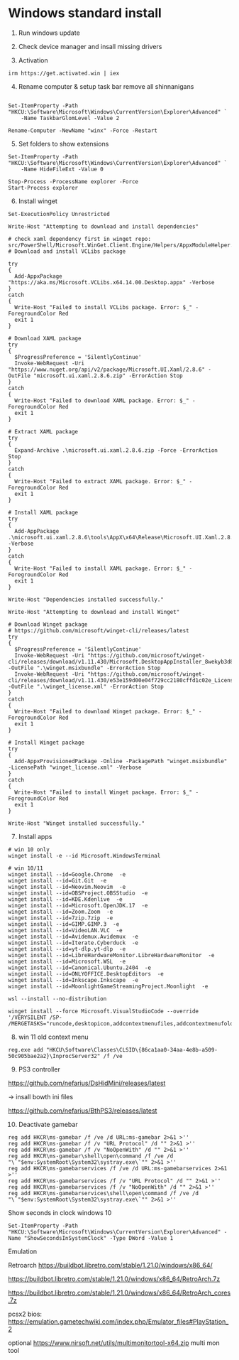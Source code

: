 # Windows standard install

1. Run windows update

2. Check device manager and insall missing drivers 

3. Activation

```PS1
irm https://get.activated.win | iex
```
4. Rename computer & setup task bar remove all shinnanigans

```PS1

Set-ItemProperty -Path "HKCU:\Software\Microsoft\Windows\CurrentVersion\Explorer\Advanced" `
    -Name TaskbarGlomLevel -Value 2

Rename-Computer -NewName "winx" -Force -Restart

```

5. Set folders to show extensions

```PS1
Set-ItemProperty -Path "HKCU:\Software\Microsoft\Windows\CurrentVersion\Explorer\Advanced" `
    -Name HideFileExt -Value 0

Stop-Process -ProcessName explorer -Force
Start-Process explorer
```

6. Install winget

```PS1
Set-ExecutionPolicy Unrestricted

Write-Host "Attempting to download and install dependencies"

# check xaml dependency first in winget repo: src/PowerShell/Microsoft.WinGet.Client.Engine/Helpers/AppxModuleHelper.cs
# Download and install VCLibs package

try 
{
  Add-AppxPackage "https://aka.ms/Microsoft.VCLibs.x64.14.00.Desktop.appx" -Verbose
}
catch
{
  Write-Host "Failed to install VCLibs package. Error: $_" -ForegroundColor Red
  exit 1
}

# Download XAML package
try 
{
  $ProgressPreference = 'SilentlyContinue'
  Invoke-WebRequest -Uri "https://www.nuget.org/api/v2/package/Microsoft.UI.Xaml/2.8.6" -OutFile "microsoft.ui.xaml.2.8.6.zip" -ErrorAction Stop
}
catch
{
  Write-Host "Failed to download XAML package. Error: $_" -ForegroundColor Red
  exit 1
}

# Extract XAML package
try 
{
  Expand-Archive .\microsoft.ui.xaml.2.8.6.zip -Force -ErrorAction Stop
} 
catch
{
  Write-Host "Failed to extract XAML package. Error: $_" -ForegroundColor Red
  exit 1
}

# Install XAML package
try
{
  Add-AppPackage .\microsoft.ui.xaml.2.8.6\tools\AppX\x64\Release\Microsoft.UI.Xaml.2.8.appx -Verbose
}
catch 
{
  Write-Host "Failed to install XAML package. Error: $_" -ForegroundColor Red
  exit 1
}

Write-Host "Dependencies installed successfully."

Write-Host "Attempting to download and install Winget"

# Download Winget package
# https://github.com/microsoft/winget-cli/releases/latest
try 
{  
  $ProgressPreference = 'SilentlyContinue'
  Invoke-WebRequest -Uri "https://github.com/microsoft/winget-cli/releases/download/v1.11.430/Microsoft.DesktopAppInstaller_8wekyb3d8bbwe.msixbundle" -OutFile ".\winget.msixbundle" -ErrorAction Stop
  Invoke-WebRequest -Uri "https://github.com/microsoft/winget-cli/releases/download/v1.11.430/e53e159d00e04f729cc2180cffd1c02e_License1.xml" -OutFile ".\winget_license.xml" -ErrorAction Stop
} 
catch 
{
  Write-Host "Failed to download Winget package. Error: $_" -ForegroundColor Red
  exit 1
}

# Install Winget package
try 
{
  Add-AppxProvisionedPackage -Online -PackagePath "winget.msixbundle" -LicensePath "winget_license.xml" -Verbose
} 
catch 
{
  Write-Host "Failed to install Winget package. Error: $_" -ForegroundColor Red
  exit 1
}

Write-Host "Winget installed successfully."
```

7. Install apps

```PS1
# win 10 only
winget install -e --id Microsoft.WindowsTerminal

# win 10/11
winget install --id=Google.Chrome  -e
winget install --id=Git.Git  -e
winget install --id=Neovim.Neovim  -e
winget install --id=OBSProject.OBSStudio  -e
winget install --id=KDE.Kdenlive  -e
winget install --id=Microsoft.OpenJDK.17  -e
winget install --id=Zoom.Zoom  -e
winget install --id=7zip.7zip  -e
winget install --id=GIMP.GIMP.3  -e
winget install --id=VideoLAN.VLC  -e
winget install --id=Avidemux.Avidemux  -e
winget install --id=Iterate.Cyberduck  -e
winget install --id=yt-dlp.yt-dlp  -e
winget install --id=LibreHardwareMonitor.LibreHardwareMonitor  -e
winget install --id=Microsoft.WSL  -e
winget install --id=Canonical.Ubuntu.2404  -e
winget install --id=ONLYOFFICE.DesktopEditors  -e
winget install --id=Inkscape.Inkscape  -e
winget install --id=MoonlightGameStreamingProject.Moonlight  -e

wsl --install --no-distribution

winget install --force Microsoft.VisualStudioCode --override '/VERYSILENT /SP- /MERGETASKS="runcode,desktopicon,addcontextmenufiles,addcontextmenufolders,associatewithfiles,addtopath"'
```

8. win 11 old context menu

```PS1
reg.exe add "HKCU\Software\Classes\CLSID\{86ca1aa0-34aa-4e8b-a509-50c905bae2a2}\InprocServer32" /f /ve
```

9. PS3 controller

https://github.com/nefarius/DsHidMini/releases/latest

-> insall bowth ini files

https://github.com/nefarius/BthPS3/releases/latest


10. Deactivate gamebar

```PS1
reg add HKCR\ms-gamebar /f /ve /d URL:ms-gamebar 2>&1 >''
reg add HKCR\ms-gamebar /f /v "URL Protocol" /d "" 2>&1 >''
reg add HKCR\ms-gamebar /f /v "NoOpenWith" /d "" 2>&1 >''
reg add HKCR\ms-gamebar\shell\open\command /f /ve /d "\`"$env:SystemRoot\System32\systray.exe\`"" 2>&1 >''
reg add HKCR\ms-gamebarservices /f /ve /d URL:ms-gamebarservices 2>&1 >''
reg add HKCR\ms-gamebarservices /f /v "URL Protocol" /d "" 2>&1 >''
reg add HKCR\ms-gamebarservices /f /v "NoOpenWith" /d "" 2>&1 >''
reg add HKCR\ms-gamebarservices\shell\open\command /f /ve /d "\`"$env:SystemRoot\System32\systray.exe\`"" 2>&1 >''
```

Show seconds in clock windows 10

```PS1
Set-ItemProperty -Path "HKCU:\Software\Microsoft\Windows\CurrentVersion\Explorer\Advanced" -Name "ShowSecondsInSystemClock" -Type DWord -Value 1
```

Emulation

Retroarch
https://buildbot.libretro.com/stable/1.21.0/windows/x86_64/

https://buildbot.libretro.com/stable/1.21.0/windows/x86_64/RetroArch.7z

https://buildbot.libretro.com/stable/1.21.0/windows/x86_64/RetroArch_cores.7z

pcsx2 bios:
https://emulation.gametechwiki.com/index.php/Emulator_files#PlayStation_2

optional 
https://www.nirsoft.net/utils/multimonitortool-x64.zip
multi mon tool

